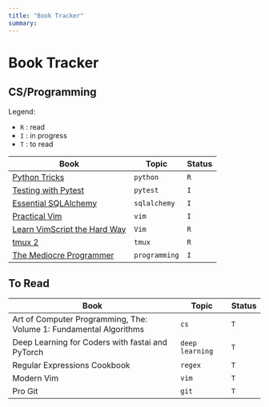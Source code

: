 ```yaml
---
title: "Book Tracker"
summary: 
---
```


Book Tracker
===

CS/Programming
---

Legend:

- `R` : read
- `I` : in progress
- `T` : to read

| Book                                                                                             | Topic         | Status |
|--------------------------------------------------------------------------------------------------|---------------|--------|
| [Python Tricks](../programming/python/python-tricks/index.md)                                    | `python`      | `R`    |
| [Testing with Pytest](../programming/python/pytest/testing-with-pytest/index.md)                 | `pytest`      | `I`    |
| [Essential SQLAlchemy](../programming/python/databases/sqlalchemy/essential-sqlalchemy/index.md) | `sqlalchemy`  | `I`    |
| [Practical Vim](https://learning.oreilly.com/library/view/practical-vim-2nd/9781680501629/)      | `vim`         | `I`    |
| [Learn VimScript the Hard Way](https://learnvimscriptthehardway.stevelosh.com/)                  | `Vim`         | `R`    |
| [tmux 2](https://learning.oreilly.com/library/view/tmux-2/9781680502374/)                        | `tmux`        | `R`    |
| [The Mediocre Programmer](01-the-mediocre-programmer.md)                                         | `programming` | `I`    |

To Read
---

| Book                                                               | Topic           | Status |
|--------------------------------------------------------------------|-----------------|--------|
| Art of Computer Programming, The: Volume 1: Fundamental Algorithms | `cs`            | `T`    |
| Deep Learning for Coders with fastai and PyTorch                   | `deep learning` | `T`    |
| Regular Expressions Cookbook                                       | `regex`         | `T`    |
| Modern Vim                                                         | `vim`           | `T`    |
| Pro Git                                                            | `git`           | `T`    |
